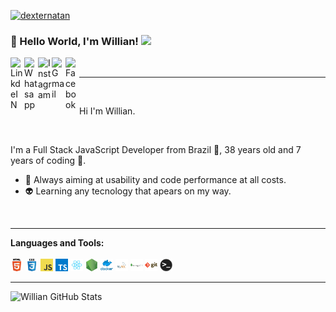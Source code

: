 <p align="left">
  <a target="_blank" rel="noopener noreferrer" href="https://camo.githubusercontent.com/83811d2a1286712d3cad21594a7cab774745f7d24b826dcf4cf9096e0380024b/68747470733a2f2f6b6f6d617265762e636f6d2f67687076632f3f757365726e616d653d616c6973736f6e616e647261646532303230"><img src="https://camo.githubusercontent.com/83811d2a1286712d3cad21594a7cab774745f7d24b826dcf4cf9096e0380024b/68747470733a2f2f6b6f6d617265762e636f6d2f67687076632f3f757365726e616d653d616c6973736f6e616e647261646532303230" alt="dexternatan" data-canonical-src="https://komarev.com/ghpvc/?username=williandf" style="max-width:100%;"></a>
 </p>
<h3>👋 Hello World, I'm Willian! <img src="https://github.com/TheDudeThatCode/TheDudeThatCode/raw/master/Assets/Earth.gif" width="24px" style="max-width:100%;" /></h3>

<a target="_blank" href="https://www.linkedin.com/in/willian-delfreu/">
  <img align="left" alt="LinkdeIN" width="22px" src="https://cdn.jsdelivr.net/npm/simple-icons@v4/icons/linkedin.svg" />
</a>
<a target="_blank" href="https://api.whatsapp.com/send?phone=5511941836001">
  <img align="left" alt="Whatsapp" width="22px" color="#34af23" src="https://cdn.jsdelivr.net/npm/simple-icons@v4/icons/whatsapp.svg" />
</a>
<a target="_blank" href="https://www.instagram.com/williandd1/">
  <img align="left" alt="Instagram" width="22px" src="https://cdn.jsdelivr.net/npm/simple-icons@v4/icons/instagram.svg" />
</a>
<a target="_blank" href="mailto:wdelfreu@gmail.com">
  <img align="left" alt="Gmail" width="22px" src="https://cdn.jsdelivr.net/npm/simple-icons@v4/icons/gmail.svg" />
</a>
<a target="_blank" href="https://fb.com/wdelfreu">
  <img align="left" alt="Facebook" width="22px" src="https://cdn.jsdelivr.net/npm/simple-icons@v4/icons/facebook.svg" />
</a>
<br>
<hr></hr>
<br>
<p>Hi I'm Willian. </p>
<br>
<p>I'm a Full Stack JavaScript Developer from Brazil 💚, 38 years old and 7 years of coding 🧐.
<br>
  <ul>
    <li>
      💫 Always aiming at usability and code performance at all costs.
    </li>
    <li>
      👽 Learning any tecnology that apears on my way.
    </li>
  </ul>
  <br>
  <hr></hr>
  <strong>Languages and Tools:</strong>
  <br>
  <br>
  <code><img height="20" src="https://raw.githubusercontent.com/github/explore/80688e429a7d4ef2fca1e82350fe8e3517d3494d/topics/html/html.png"></code>
  <code><img height="20" src="https://raw.githubusercontent.com/github/explore/80688e429a7d4ef2fca1e82350fe8e3517d3494d/topics/css/css.png"></code>
  <code><img height="20" src="https://raw.githubusercontent.com/github/explore/80688e429a7d4ef2fca1e82350fe8e3517d3494d/topics/javascript/javascript.png"></code>
  <code><img height="20" src="https://raw.githubusercontent.com/github/explore/80688e429a7d4ef2fca1e82350fe8e3517d3494d/topics/typescript/typescript.png"></code>
  <code><img height="20" src="https://raw.githubusercontent.com/github/explore/80688e429a7d4ef2fca1e82350fe8e3517d3494d/topics/react/react.png"></code>
  <code><img height="20" src="https://raw.githubusercontent.com/github/explore/80688e429a7d4ef2fca1e82350fe8e3517d3494d/topics/nodejs/nodejs.png"></code>
  <code><img height="20" src="https://raw.githubusercontent.com/github/explore/80688e429a7d4ef2fca1e82350fe8e3517d3494d/topics/docker/docker.png"></code>
  <code><img height="20" src="https://raw.githubusercontent.com/github/explore/80688e429a7d4ef2fca1e82350fe8e3517d3494d/topics/mysql/mysql.png"></code>
  <code><img height="20" src="https://raw.githubusercontent.com/github/explore/80688e429a7d4ef2fca1e82350fe8e3517d3494d/topics/mongodb/mongodb.png"></code>
  <code><img height="20" src="https://raw.githubusercontent.com/github/explore/80688e429a7d4ef2fca1e82350fe8e3517d3494d/topics/git/git.png"></code>
  <code><img height="20" src="https://raw.githubusercontent.com/github/explore/80688e429a7d4ef2fca1e82350fe8e3517d3494d/topics/terminal/terminal.png"></code>
  <br>
  <hr></hr>  


![Willian GitHub Stats](https://github-readme-stats.vercel.app/api?username=williandf&show_icons=true)





<!--
**williandf/williandf** is a ✨ _special_ ✨ repository because its `README.md` (this file) appears on your GitHub profile.

Here are some ideas to get you started:

- 🔭 I’m currently working on ...
- 🌱 I’m currently learning ...
- 👯 I’m looking to collaborate on ...
- 🤔 I’m looking for help with ...
- 💬 Ask me about ...
- 📫 How to reach me: ...
- 😄 Pronouns: ...
- ⚡ Fun fact: ...
-->
